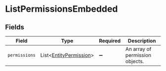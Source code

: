 # ListPermissionsEmbedded


## Fields

| Field                                                                  | Type                                                                   | Required                                                               | Description                                                            |
| ---------------------------------------------------------------------- | ---------------------------------------------------------------------- | ---------------------------------------------------------------------- | ---------------------------------------------------------------------- |
| `permissions`                                                          | List\<[EntityPermission](../../models/components/EntityPermission.md)> | :heavy_minus_sign:                                                     | An array of permission objects.                                        |